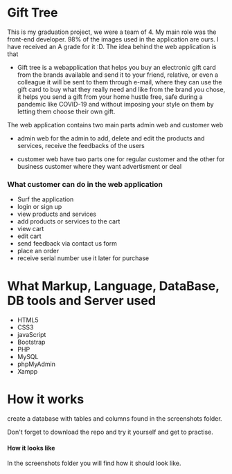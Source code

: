 # Gift Tree

This is my graduation project, we were a team of 4. My main role was the front-end developer. 98% of the images used in the application are ours. I have received an A grade for it :D. The idea behind the web application is that

- Gift tree is a webapplication that helps you buy an electronic gift card from the brands available and send
  it to your friend, relative, or even a colleague it will be sent to them through e-mail, where they
  can use the gift card to buy what they really need and like from the brand you chose, it helps you
  send a gift from your home hustle free, safe during a pandemic like COVID-19 and without
  imposing your style on them by letting them choose their own gift.


The web application contains two main parts admin web and customer web
 - admin web for the admin to add, delete and edit the products and services, receive the feedbacks of the users

 - customer web have two parts one for regular customer and the other for business customer where they want advertisment or deal 

### What customer can do in the web application 

- Surf the application
- login or sign up
- view products and services
- add products or services to the cart 
- view cart 
- edit cart 
- send feedback via contact us form 
- place an order 
- receive serial number use it later for purchase



# What Markup, Language, DataBase, DB tools and Server used

- HTML5
- CSS3
- javaScript
- Bootstrap
- PHP
- MySQL
- phpMyAdmin
- Xampp

# How it works

create a database with tables and columns found in the screenshots folder.

Don't forget to download the repo and try it yourself and get to practise.

#### How it looks like

In the screenshots folder you will find how it should look like.
